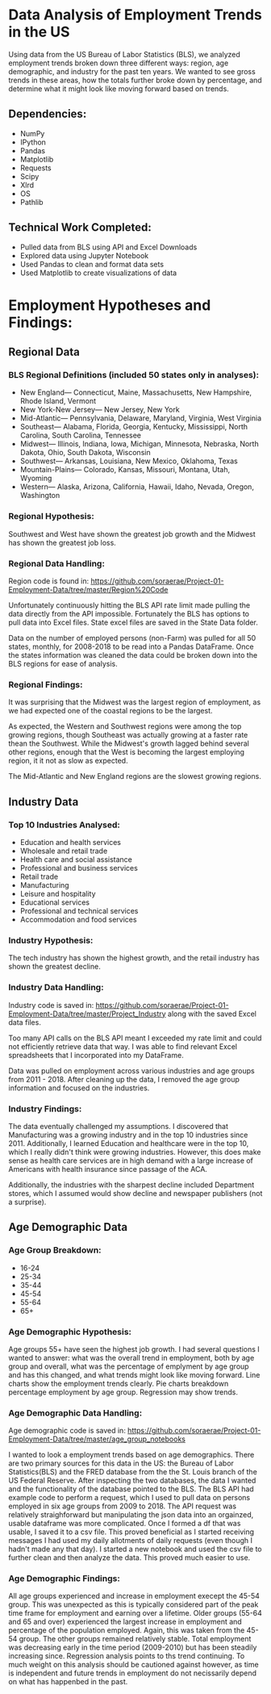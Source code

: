 # Data Analysis of Employment Trends in the US

Using data from the US Bureau of Labor Statistics (BLS), we analyzed employment trends broken down three different ways: region, age demographic, and industry for the past ten years. We wanted to see gross trends in these areas, how the totals further broke down by percentage, and determine what it might look like moving forward based on trends. 

## Dependencies: 
- NumPy
- IPython
- Pandas
- Matplotlib
- Requests
- Scipy
- Xlrd
- OS
- Pathlib

## Technical Work Completed:
- Pulled data from BLS using API and Excel Downloads
- Explored data using Jupyter Notebook
- Used Pandas to clean and format data sets
- Used Matplotlib to create visualizations of data

# Employment Hypotheses and Findings: 
## Regional Data
### BLS Regional Definitions (included 50 states only in analyses): 
- New England— Connecticut, Maine, Massachusetts, New Hampshire, Rhode Island, Vermont
- New York-New Jersey— New Jersey, New York
- Mid-Atlantic— Pennsylvania, Delaware, Maryland, Virginia, West Virginia
- Southeast— Alabama, Florida, Georgia, Kentucky, Mississippi, North Carolina, South Carolina, Tennessee
- Midwest— Illinois, Indiana, Iowa, Michigan, Minnesota, Nebraska, North Dakota, Ohio, South Dakota,  Wisconsin
- Southwest— Arkansas, Louisiana, New Mexico, Oklahoma, Texas
- Mountain-Plains— Colorado, Kansas, Missouri, Montana, Utah, Wyoming
- Western— Alaska, Arizona, California, Hawaii, Idaho, Nevada, Oregon, Washington

### Regional Hypothesis: 
Southwest and West have shown the greatest job growth and the Midwest has shown the greatest job loss.

### Regional Data Handling: 
Region code is found in: https://github.com/soraerae/Project-01-Employment-Data/tree/master/Region%20Code

Unfortunately continuously hitting the BLS API rate limit made pulling the data directly from the API impossible. Fortunately the BLS has options to pull data into Excel files. State excel files are saved in the State Data folder. 

Data on the number of employed persons (non-Farm) was pulled for all 50 states, monthly, for 2008-2018 to be read into a Pandas DataFrame. Once the states information was cleaned the data could be broken down into the BLS regions for ease of analysis. 

### Regional Findings: 
It was surprising that the Midwest was the largest region of employment, as we had expected one of the coastal regions to be the largest. 

As expected, the Western and Southwest regions were among the top growing regions, though Southeast was actually growing at a faster rate thean the Southwest. While the Midwest's growth lagged behind several other regions, enough that the West is becoming the largest employing region, it it not as slow as expected. 

The Mid-Atlantic and New England regions are the slowest growing regions. 

## Industry Data
### Top 10 Industries Analysed: 
- Education and health services
- Wholesale and retail trade
- Health care and social assistance
- Professional and business services
- Retail trade
- Manufacturing
- Leisure and hospitality
- Educational services
- Professional and technical services
- Accommodation and food services

### Industry Hypothesis: 
The tech industry has shown the highest growth, and the retail industry has shown the greatest decline.

### Industry Data Handling: 
Industry code is saved in: https://github.com/soraerae/Project-01-Employment-Data/tree/master/Project_Industry along with the saved Excel data files. 

Too many API calls on the BLS API meant I exceeded my rate limit and could not efficiently retrieve data that way. I was able to find relevant Excel spreadsheets that I incorporated into my DataFrame.

Data was pulled on employment across various industries and age groups from 2011 - 2018. After cleaning up the data, I removed the age group information and focused on the industries.

### Industry Findings: 
The data eventually challenged my assumptions. I discovered that Manufacturing was a growing industry and in the top 10 industries since 2011. Additionally, I learned Education and healthcare were in the top 10, which I really didn't think were growing industries. However, this does make sense as health care services are in high demand with a large increase of Americans with health insurance since passage of the ACA.

Additionally, the industries with the sharpest decline included Department stores, which I assumed would show decline and newspaper publishers (not a surprise). 

## Age Demographic Data
### Age Group Breakdown: 
- 16-24
- 25-34
- 35-44
- 45-54
- 55-64
- 65+

### Age Demographic Hypothesis: 
Age groups 55+ have seen the highest job growth.
I had several questions I wanted to answer: what was the overall trend in employment, both by age group and overall, what was the percentage of emplyment by age group and has this changed, and what trends might look like moving forward. Line charts show the employment trends clearly. Pie charts breakdown percentage employment by age group. Regression may show trends.

### Age Demographic Data Handling: 
Age demographic code is saved in: https://github.com/soraerae/Project-01-Employment-Data/tree/master/age_group_notebooks 

I wanted to look a employment trends based on age demographics. There are two primary sources for this data in the US: the Bureau of Labor Statistics(BLS) and the FRED database from the the St. Louis branch of the US Federal Reserve. After inspecting the two databases, the data I wanted and the functionality of the database pointed to the BLS. The BLS API had example code to perform a request, which I used to pull data on persons employed in six age groups from 2009 to 2018. The API request was relatively straighforward but manipulating the json data into an orgainzed, usable dataframe was more complicated. Once I formed a df that was usable, I saved it to a csv file. This proved beneficial as I started receiving messages I had used my daily allotments of daily requests (even though I hadn't made any that day). I started a new notebook and used the csv file to further clean and then analyze the data. This proved much easier to use.

### Age Demographic Findings: 
All age groups experienced and increase in employment execept the 45-54 group. This was unexpected as this is typically considered part of the peak time frame for employment and earning over a lifetime. Older groups (55-64 and 65 and over) experienced the largest increase in employment and percentage of the population employed. Again, this was taken from the 45-54 group. The other groups remained relatively stable. Total employment was decreasing early in the time period (2009-2010) but has been steadily increasing since. Regression analysis points to ths trend continuing. To much weight on this analysis should be cautioned against however, as time is independent and future trends in employment do not necissarily depend on what has happenbed in the past.
